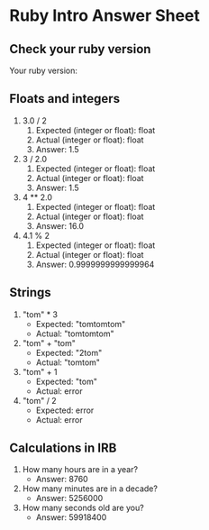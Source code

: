 # Ruby Intro Answer Sheet

## Check your ruby version
Your ruby version: 

## Floats and integers 
1. 3.0 / 2
    1. Expected (integer or float):  float    
    2. Actual (integer or float): float
    3. Answer: 1.5
2. 3 / 2.0
    1. Expected (integer or float): float   
    2. Actual (integer or float): float
    3. Answer: 1.5
3. 4 ** 2.0
    1. Expected (integer or float): float      
    2. Actual (integer or float): float
    3. Answer: 16.0
4. 4.1 % 2
    1. Expected (integer or float): float     
    2. Actual (integer or float): float
    3. Answer: 0.9999999999999964

## Strings
1. "tom" * 3
    * Expected: "tomtomtom"           
    * Actual: "tomtomtom"
2. "tom" + "tom"
    * Expected: "2tom"           
    * Actual: "tomtom"
3. "tom" + 1
    * Expected: "tom"            
    * Actual: error
4. "tom" / 2
    * Expected: error           
    * Actual: error

## Calculations in IRB
1. How many hours are in a year?
    * Answer: 8760
2. How many minutes are in a decade?
    * Answer: 5256000
3. How many seconds old are you?
    * Answer: 59918400